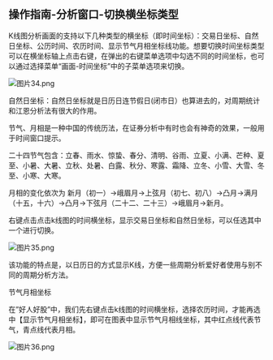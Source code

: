 ## 操作指南-分析窗口-切换横坐标类型

K线图分析画面的支持以下几种类型的横坐标（即时间坐标）：交易日坐标、自然日坐标、公历时间、农历时间、显示节气月相坐标线功能。想要切换时间坐标类型可以在横坐标轴上点击右键，在弹出的右键菜单选项中勾选不同的时间坐标，也可以通过选择菜单“画面-时间坐标”中的子菜单选项来切换。

![
图片34.png](/assets/176121.png)

自然日坐标：自然日坐标就是日历日连节假日(闭市日）也算进去的，对周期统计和江恩分析法有很大的作用。

节气、月相是一种中国的传统历法，在证券分析中有时也会有神奇的效果，一般用于时间窗口提示。

二十四节气包含：立春、雨水、惊蛰、春分、清明、谷雨、立夏、小满、芒种、夏至、小暑、大暑、立秋、处暑、白露、秋分、寒露、霜降、立冬、小雪、大雪、冬至、小寒、大寒。

月相的变化依次为 新月（初一）→峨眉月→上弦月（初七、初八）→凸月→满月（十五，十六）→凸月→下弦月（二十二、二十三）→峨眉月→新月。

右键点击点击k线图的时间横坐标，显示交易日坐标和自然日坐标，可以任选其中一个进行切换。 

![
图片35.png](/assets/176122.png)

该功能的特点是，以日历日的方式显示K线，方便一些周期分析爱好者使用与别不同的周期分析方法。

节气月相坐标

在”好人好股”中，我们先右键点击k线图的时间横坐标，选择农历时间，才能再选中【显示节气月相坐标】，即可在图表中显示节气月相线坐标，其中红点线代表节气，青点线代表月相。


![
图片36.png](/assets/176123.png)